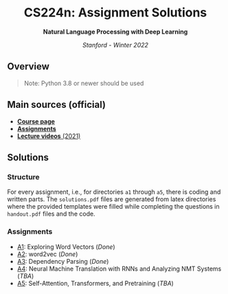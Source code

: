 <h1 align="center">CS224n: Assignment Solutions</h1>
<p align="center"><b>Natural Language Processing with Deep Learning</b></p>
<p align="center"><i>Stanford - Winter 2022</i></p>

## Overview
> Note: Python 3.8 or newer should be used

## Main sources (official)
* [**Course page**](http://web.stanford.edu/class/cs224n/index.html)
* [**Assignments**](http://web.stanford.edu/class/cs224n/index.html#schedule)
* [**Lecture videos** (2021)](https://www.youtube.com/playlist?list=PLoROMvodv4rOSH4v6133s9LFPRHjEmbmJ)

## Solutions
### Structure
For every assignment, i.e., for directories `a1` through `a5`, there is coding and written parts. The `solutions.pdf` files are generated from latex directories where the provided templates were filled while completing the questions in `handout.pdf` files and the code.
### Assignments
* [A1](a1): Exploring Word Vectors (_Done_)
* [A2](a2): word2vec (_Done_)
* [A3](a3): Dependency Parsing (_Done_)
* [A4](a4): Neural Machine Translation with RNNs and Analyzing NMT Systems (_TBA_)
* [A5](a5): Self-Attention, Transformers, and Pretraining (_TBA_)